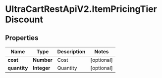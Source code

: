 # UltraCartRestApiV2.ItemPricingTierDiscount

## Properties
Name | Type | Description | Notes
------------ | ------------- | ------------- | -------------
**cost** | **Number** | Cost | [optional] 
**quantity** | **Integer** | Quantity | [optional] 


